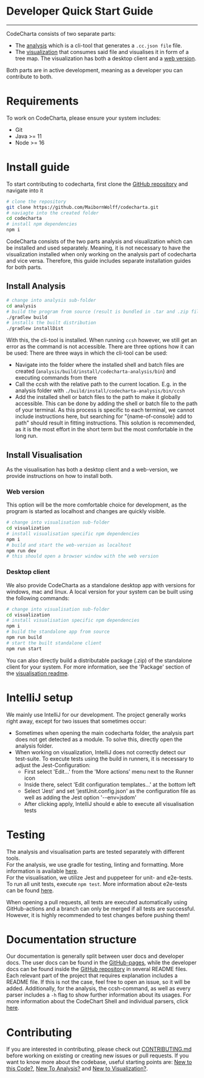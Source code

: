# Developer Quick Start Guide

---

CodeCharta consists of two separate parts:

-   The [analysis](https://maibornwolff.github.io/codecharta/docs/analysis/) which is a cli-tool that generates a `.cc.json file` file.
-   The [visualization](https://maibornwolff.github.io/codecharta/docs/visualization/) that consumes said file and visualises it in form of a tree map. The visualization has both a desktop client and a [web version]({{site.web_visualization_link}}).

Both parts are in active development, meaning as a developer you can contribute to both.

# Requirements

To work on CodeCharta, please ensure your system includes:

-   Git
-   Java >= 11
-   Node >= 16

# Install guide

To start contributing to codecharta, first clone the [GitHub repository](https://github.com/MaibornWolff/codecharta) and navigate into it

```bash
# clone the repository
git clone https://github.com/MaibornWolff/codecharta.git
# naviagte into the created folder
cd codecharta
# install npm dependencies
npm i
```

CodeCharta consists of the two parts analysis and visualization which can be installed and used separately.
Meaning, it is not necessary to have the visualization installed when only working on the analysis part of codecharta and vice versa.
Therefore, this guide includes separate installation guides for both parts.

## Install Analysis

```bash
# change into analysis sub-folder
cd analysis
# build the program from source (result is bundled in .tar and .zip files)
./gradlew build
# installs the built distribution
./gradlew installDist
```

With this, the cli-tool is installed. When running `ccsh` however, we still get an error as the command is not accessible. There are three options how it can be used:
There are three ways in which the cli-tool can be used:

-   Navigate into the folder where the installed shell and batch files are created (`analysis/build/install/codecharta-analysis/bin`) and executing commands from there
-   Call the ccsh with the relative path to the current location. E.g. in the analysis folder with `./build/install/codecharta-analysis/bin/ccsh`
-   Add the installed shell or batch files to the path to make it globally accessible. This can be done by adding the shell or batch file to the path of your terminal.
    As this process is specific to each terminal, we cannot include instructions here, but searching for "{name-of-console} add to path" should result in fitting instructions.
    This solution is recommended, as it is the most effort in the short term but the most comfortable in the long run.

## Install Visualisation

As the visualisation has both a desktop client and a web-version, we provide instructions on how to install both.

### Web version

This option will be the more comfortable choice for development, as the program is started as localhost and changes are quickly visible.

```bash
# change into visualisation sub-folder
cd visualization
# install visualisation specific npm dependencies
npm i
# build and start the web-version as localhost
npm run dev
# this should open a browser window with the web version
```

### Desktop client

We also provide CodeCharta as a standalone desktop app with versions for windows, mac and linux. A local version for your system can be built using the following commands:

```bash
# change into visualisation sub-folder
cd visualization
# install visualisation specific npm dependencies
npm i
# build the standalone app from source
npm run build
# start the built standalone client
npm run start
```

You can also directly build a distributable package (.zip) of the standalone client for your system.
For more information, see the 'Package' section of the [visualisation readme](https://github.com/MaibornWolff/codecharta/tree/main/visualization#package).

# IntelliJ setup

We mainly use IntelliJ for our development. The project generally works right away, except for two issues that sometimes occur:

-   Sometimes when opening the main codecharta folder, the analysis part does not get detected as a module. To solve this, directly open the analysis folder.
-   When working on visualization, IntelliJ does not correctly detect our test-suite. To execute tests using the build in runners,
    it is necessary to adjust the Jest-Configuration:
    -   First select 'Edit...' from the 'More actions' menu next to the Runner icon
    -   Inside there, select 'Edit configuration templates...' at the bottom left
    -   Select 'Jest' and set 'jestUnit.config.json' as the configuration file as well as adding the Jest option '--env=jsdom'
    -   After clicking apply, IntelliJ should e able to execute all visualisation tests

# Testing

The analysis and visualisation parts are tested separately with different tools. \
For the analysis, we use gradle for testing, linting and formatting. More information is available [here](https://maibornwolff.github.io/codecharta/docs/new-to-code-analysis/#testing).\
For the visualisation, we utilize Jest and puppeteer for unit- and e2e-tests. To run all unit tests, execute `npm test`. More information about e2e-tests can be found [here](https://maibornwolff.github.io/codecharta/dev-guide/e2e-testing-with-puppeteer/).

When opening a pull requests, all tests are executed automatically using GitHub-actions and a branch can only be merged if all tests are successful. However, it is highly recommended to test changes before pushing them!

# Documentation structure

Our documentation is generally split between user docs and developer docs.
The user docs can be found in the [GitHub-pages](https://maibornwolff.github.io/codecharta/docs/quick-start-guide/),
while the developer docs can be found inside the [GitHub repository](https://github.com/MaibornWolff/codecharta) in several README files.
Each relevant part of the project that requires explanation includes a README file.
If this is not the case, feel free to open an issue, so it will be added.
Additionally, for the analysis, the ccsh-command, as well as every parser includes a `-h` flag to show further information about its usages.
For more information about the CodeChart Shell and individual parsers, click [here](https://maibornwolff.github.io/codecharta/docs/ccsh/).

# Contributing

If you are interested in contributing, please check out [CONTRIBUTING.md](https://github.com/MaibornWolff/codecharta/blob/main/CONTRIBUTING.md) before working on existing or creating new issues or pull requests.
If you want to know more about the codebase, useful starting points are:
[New to this Code?](https://maibornwolff.github.io/codecharta/docs/new-to-code/),
[New To Analysis?](https://maibornwolff.github.io/codecharta/docs/new-to-code-analysis/) and
[New to Visualization?](https://maibornwolff.github.io/codecharta/docs/new-to-code-visualization/).
